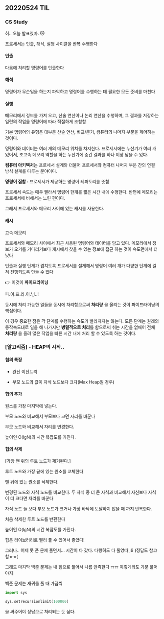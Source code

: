 ## 20220524 TIL

### CS Study

허.. 오늘 발표였따. :crying_cat_face:

프로세서는 인출, 해석, 실행 사이클을 반복 수행한다

#### 인출

다음에 처리할 명령어를 인출한다

#### 해석

명령어가 무슨일을 하는지 파악하고 명령어를 수행하는 데 필요한 모든 준비를 마친다

#### 실행

메모리에서 정보를 가져 오고, 산술 연산이나 논리 연산을 수행하며, 그 결과를 저장하는 일련의 작업을 명령어에 따라 적절하게 조합함



기본 명령어의 유형은 대부분 산술 연산, 비교/분기, 컴퓨터의 나머지 부분을 제어하는 것이다.

명령어와 데이터는 여러 개의 메모리 위치를 차지한다. 프로세서에는 누산기가 여러 개 있어서, 초고속 메모리 역할을 하는 누산기에 중간 결과를 하나 이상 담을 수 있다.

**컴퓨터 아키텍처**는 프로세서 설계와 더불어 프로세서와 컴퓨터 나머지 부분 간의 연결 방식 설계를 다루는 분야이다.

**명령어 집합** : 프로세서가 제공하는 명령어 레퍼토리를 뜻함



프로세서 속도는 매우 빨라서 명령어 한개를 짧은 시간 내에 수행한다. 반면에 메모리는 프로세서에 비해서는 느린 편이다.

그래서 프로세서와 메모리 사이에 있는 캐시를 사용한다.



#### 캐시

고속 메모리

프로세서와 메모리 사이에서 최근 사용된 명령어와 데이터를 담고 있다. 메모리에서 정보가 오기를 기다리기보다 캐시에서 찾을 수 있는 정보에 접근 하는 것이 속도면에서 더 낫다

인출과 실행 단계가 겹치도록 프로세서를 설계해서 명령어 여러 개가 다양한 단계에 걸쳐 진행되도록 만들 수 있다 

👉 이것이 **파이프라이닝**

파.이.프.라.이.닝..!

동시에 처리 가능한 일들을 동시에 처리함으로써 **처리량** 을 올리는 것이 파이프라이닝의 핵심이다.

이 경우 중요한 점은 각 단계를 수행하는 속도가 빨라지지는 않는다. 모든 단계는 원래의 동작속도대로 일을 해 나가지만 **병렬적으로 처리**를 함으로써 쉬는 시간을 없애어 전체 **처리량** 을 올려 많은 작업을 빠른 시간 내에 처리 할 수 있도록 하는 것이다.





### [알고리즘] - HEAP의 시작..

#### 힙의 특징

- 완전 이진트리

- 부모 노드의 값이 자식 노드보다 크다(Max Heap일 경우)



#### 힙의 추가

원소를 가장 마지막에 넣는다.

부모 노드와 비교해서 부모보다 크면 자리를 바꾼다

부모 노드와 비교해서 자리를 변경한다.

높이인 O(lgN)의 시간 복잡도를 가진다.



#### 힙의 삭제

[가장 맨 위의 루트 노드가 제거된다.]

루트 노드와 가장 끝에 있는 원소를 교체한다

맨 뒤에 있는 원소를 삭제한다.

변경된 노드와 자식 노드를 비교한다. 두 자식 중 더 큰 자식과 비교해서 자신보다 자식이 더 크다면 자리를 바꾼다

자식 노드 둘 보다 부모 노드가 크거나 가장 바닥에 도달하지 않을 때 까지 반복한다.

처음 삭제한 루트 노드를 반환한다

높이인 O(lgN)의 시간 복잡도를 가진다.



힙은 라이브러리로 빨리 풀 수 있어서 좋았다!

그러나.. 어제 못 푼 문제 풀면서... 시간이 다 갔다. 다행히도 다 풀었따 ;9 (정답도 참고함ㅠㅠ)

그래도 마지막 백준 문제는 내 힘으로 풀어서 나름 만족한다 ㅠㅠ 이렇게라도 기분 풀어야지



백준 문제는 재귀를 풀 때 가끔씩

```python
import sys

sys.setrecursionlimit(100000)
```

을 써주어야 정답으로 처리되는 듯 싶다.

